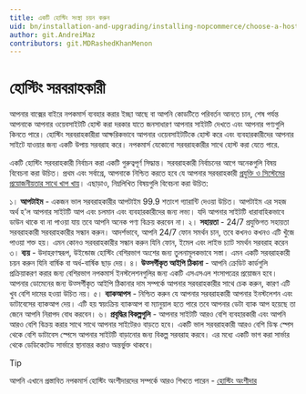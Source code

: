 ```yaml
---
title: একটি হোস্টিং সংস্থা চয়ন করুন
uid: bn/installation-and-upgrading/installing-nopcommerce/choose-a-hosting-company
author: git.AndreiMaz
contributors: git.MDRashedKhanMenon
---
```


# হোস্টিং সরবরাহকারী

আপনার বাক্সের বাইরে নপকমার্স ব্যবহার করার ইচ্ছা আছে বা আপনি কোডটিতে পরিবর্তন আনতে চান, শেষ পর্যন্ত আপনাকে আপনার ওয়েবসাইটটি হোস্ট করা দরকার যাতে জনসাধারণ আপনার সাইটটি দেখতে এবং আপনার পণ্যগুলি কিনতে পারে। হোস্টিং সরবরাহকারীরা আক্ষরিকভাবে আপনার ওয়েবসাইটটিকে হোস্ট করে এবং ব্যবহারকারীদের আপনার সাইটে যাওয়ার জন্য একটি উপায় সরবরাহ করে। নপকমার্স যেকোনো সরবরাহকারীর সাথে হোস্ট করা যেতে পারে.

একটি হোস্টিং সরবরাহকারী নির্বাচন করা একটি গুরুত্বপূর্ণ সিদ্ধান্ত। সরবরাহকারী নির্বাচনের আগে অনেকগুলি বিষয় বিবেচনা করা উচিত। প্রথম এবং সর্বাগ্রে, আপনাকে নিশ্চিত করতে হবে যে আপনার সরবরাহকারী [প্রযুক্তি ও সিস্টেমের প্রয়োজনীয়তার সাথে খাপ খায়](xref:bn/installation-and-upgrading/technology-and-system-requirements)। এছাড়াও, নিম্নলিখিত বিষয়গুলি বিবেচনা করা উচিত:

১। **আপটাইম** - একজন ভাল সরবরাহকারীর আপটাইম 99.9 শতাংশ গ্যারান্টি দেওয়া উচিত। আপটাইম এর সহজ অর্থ হ'ল আপনার সাইটটি আপ এবং চলমান এবং ব্যবহারকারীদের জন্য লভ্য। যদি আপনার সাইটটি ধারাবাহিকভাবে ডাউন থাকে বা না পাওয়া যায় তবে আপনি অনেক পণ্য বিক্রয় করবেন না।
২। **সহায়তা** - 24/7 প্রযুক্তিগত সহায়তা সরবরাহকারী সরবরাহকারীর সন্ধান করুন। আদর্শভাবে, আপনি 24/7 ফোন সমর্থন চান, তবে কখনও কখনও এটি খুঁজে পাওয়া শক্ত হয়। এমন কোনও সরবরাহকারীর সন্ধান করুন যিনি ফোন, ইমেল এবং লাইভ চ্যাট সমর্থন সরবরাহ করেন 
৩। **ব্যয়** - উদাহরণস্বরূপ, উইন্ডোজ হোস্টিং বেশিরভাগ অংশের জন্য তুলনামূলকভাবে সস্তা। এমন একটি সরবরাহকারী চয়ন করুন যিনি বার্ষিক বা অর্ধ-বার্ষিক ছাড় দেয়।
৪। **উত্সর্গীকৃত আইপি ঠিকানা** - আপনি ক্রেডিট কার্ডগুলি প্রক্রিয়াকরণ করার জন্য বেশিরভাগ নপকমার্স ইনস্টলেশনগুলির জন্য একটি এসএসএল শংসাপত্রের প্রয়োজন হবে। আপনার ডোমেনের জন্য উত্সর্গীকৃত আইপি ঠিকানার দাম সম্পর্কে আপনার সরবরাহকারীর সাথে চেক করুন, কারণ এটি খুব বেশি দামের হওয়া উচিত নয়।
৫। **ব্যাকআপস** - নিশ্চিত করুন যে আপনার সরবরাহকারী আপনার ইনস্টলেশন এবং ডাটাবেসের ব্যাকআপ দেয়। এটি হয় স্বয়ংক্রিয় ব্যাকআপ বা ম্যানুয়াল হতে পারে তবে আপনার ডেটা ব্যাক আপ হয়েছে তা জেনে আপনি নিরাপদ বোধ করবেন।
৬। **প্রবৃদ্ধির বিকল্পগুলি** - আপনার সাইটটি আরও বেশি ব্যবহারকারী এবং আপনি আরও বেশি বিক্রয় করার সাথে সাথে আপনার সাইটেরও বাড়তে হবে। একটি ভাল সরবরাহকারী আরও বেশি ডিস্ক স্পেস থেকে বেশি ডাটাবেস স্পেসে আপনার সাইটটি বাড়ানোর জন্য বিকল্প সরবরাহ করবে। এর মধ্যে একটি ভাগ করা সার্ভার থেকে ডেডিকেটেড সার্ভারে স্থানান্তর করাও অন্তর্ভুক্ত থাকবে।

> [!TIP]
> 
> আপনি এখানে প্রস্তাবিত নপকমার্স হোস্টিং অংশীদারদের সম্পর্কে আরও শিখতে পারেন - [হোস্টিং অংশীদার](https://www.nopcommerce.com/hosting-partners?utm_source=docs_nopcommerce&utm_medium=link&utm_content=hosting&utm_campaign=parnters_page)
